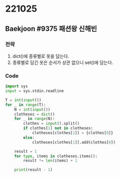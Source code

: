 # 221025

## Baekjoon #9375 패션왕 신해빈

### 전략
1. dict()에 종류별로 옷을 담는다.
2. 종류별로 담긴 옷은 순서가 상관 없으니 set()에 담는다.

### Code
```python
import sys
input = sys.stdin.readline

T = int(input())
for _ in range(T):
    N = int(input())
    clotheses = dict()
    for _ in range(N):
        clothes = input().split()
        if clothes[1] not in clotheses:
            clotheses[clothes[1]] = {clothes[0]}
        else:
            clotheses[clothes[1]].add(clothes[0])

    result = 1
    for type, items in clotheses.items():
        result *= len(items) + 1

    print(result - 1)
```